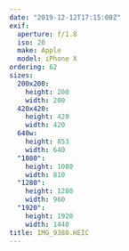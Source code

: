 ```yaml
---
date: "2019-12-12T17:15:00Z"
exif:
  aperture: f/1.8
  iso: 20
  make: Apple
  model: iPhone X
ordering: 62
sizes:
  200x200:
    height: 200
    width: 200
  420x420:
    height: 420
    width: 420
  640w:
    height: 853
    width: 640
  "1080":
    height: 1080
    width: 810
  "1280":
    height: 1280
    width: 960
  "1920":
    height: 1920
    width: 1440
title: IMG_9380.HEIC
---
```

